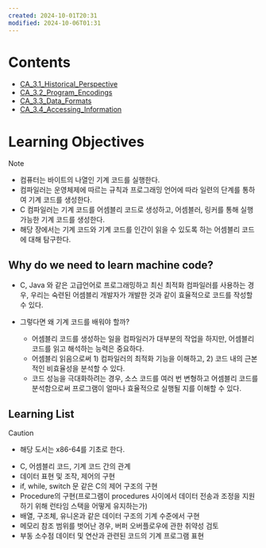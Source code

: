 ```yaml
---
created: 2024-10-01T20:31
modified: 2024-10-06T01:31
---
```

# Contents

- [CA_3.1_Historical_Perspective](./CA_3.1_Historical_Perspective.md)
- [CA_3.2_Program_Encodings](./CA_3.2_Program_Encodings.md)
- [CA_3.3_Data_Formats](./CA_3.3_Data_Formats.md)
- [CA_3.4_Accessing_Information](./CA_3.4_Accessing_Information.md)

# Learning Objectives


> [!NOTE] 
> - 컴퓨터는 바이트의 나열인 기계 코드를 실행한다.
> - 컴파일러는 운영체제에 따르는 규칙과 프로그래밍 언어에 따라 일련의 단계를 통하여 기계 코드를 생성한다.
> - C 컴파일러는 기계 코드를 어셈블리 코드로 생성하고, 어셈블러, 링커를 통해 실행 가능한 기계 코드를 생성한다.
> - 해당 장에서는 기계 코드와 기계 코드를 인간이 읽을 수 있도록 하는 어셈블리 코드에 대해 탐구한다.

## Why do we need to learn machine code?

- C, Java 와 같은 고급언어로 프로그래밍하고 최신 최적화 컴파일러를 사용하는 경우, 우리는 숙련된 어셈블리 개발자가 개발한 것과 같이 효율적으로 코드를 작성할 수 있다.

- 그렇다면 왜 기계 코드를 배워야 할까?
	- 어셈블리 코드를 생성하는 일을 컴파일러가 대부분의 작업을 하지만, 어셈블리 코드를 읽고 해석하는 능력은 중요하다.
	- 어셈블리 읽음으로써 1) 컴파일러의 최적화 기능을 이해하고, 2) 코드 내의 근본적인 비효율성을 분석할 수 있다.
	- 코드 성능을 극대화하려는 경우, 소스 코드를 여러 번 변형하고 어셈블리 코드를 분석함으로써 프로그램이 얼마나 효율적으로 실행될 지를 이해할 수 있다.

## Learning List

> [!Caution]
> - 해당 도서는 x86-64를 기초로 한다.

- C, 어셈블리 코드, 기계 코드 간의 관계
- 데이터 표현 및 조작, 제어의 구현
- if, while, switch 문 같은 C의 제어 구조의 구현
- Procedure의 구현(프로그램이 procedures 사이에서 데이터 전송과 조정을 지원하기 위해 런타임 스택을 어떻게 유지하는가)
- 배열, 구조체, 유니온과 같은 데이터 구조의 기계 수준에서 구현
- 메모리 참조 범위를 벗어난 경우, 버퍼 오버플로우에 관한 취약성 검토
- 부동 소수점 데이터 및 연산과 관련된 코드의 기계 프로그램 표현